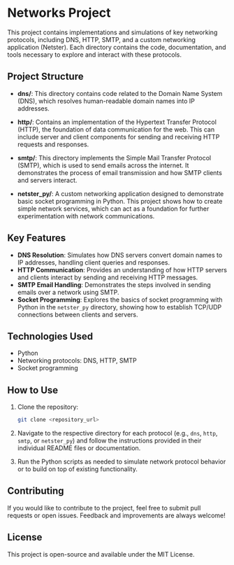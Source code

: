 # Networks Project

This project contains implementations and simulations of key networking protocols, including DNS, HTTP, SMTP, and a custom networking application (Netster). Each directory contains the code, documentation, and tools necessary to explore and interact with these protocols.

## Project Structure

- **dns/**: This directory contains code related to the Domain Name System (DNS), which resolves human-readable domain names into IP addresses.
  
- **http/**: Contains an implementation of the Hypertext Transfer Protocol (HTTP), the foundation of data communication for the web. This can include server and client components for sending and receiving HTTP requests and responses.
  
- **smtp/**: This directory implements the Simple Mail Transfer Protocol (SMTP), which is used to send emails across the internet. It demonstrates the process of email transmission and how SMTP clients and servers interact.

- **netster_py/**: A custom networking application designed to demonstrate basic socket programming in Python. This project shows how to create simple network services, which can act as a foundation for further experimentation with network communications.

## Key Features

- **DNS Resolution**: Simulates how DNS servers convert domain names to IP addresses, handling client queries and responses.
- **HTTP Communication**: Provides an understanding of how HTTP servers and clients interact by sending and receiving HTTP messages.
- **SMTP Email Handling**: Demonstrates the steps involved in sending emails over a network using SMTP.
- **Socket Programming**: Explores the basics of socket programming with Python in the `netster_py` directory, showing how to establish TCP/UDP connections between clients and servers.

## Technologies Used

- Python
- Networking protocols: DNS, HTTP, SMTP
- Socket programming

## How to Use

1. Clone the repository:
    ```bash
    git clone <repository_url>
    ```

2. Navigate to the respective directory for each protocol (e.g., `dns`, `http`, `smtp`, or `netster_py`) and follow the instructions provided in their individual README files or documentation.

3. Run the Python scripts as needed to simulate network protocol behavior or to build on top of existing functionality.

## Contributing

If you would like to contribute to the project, feel free to submit pull requests or open issues. Feedback and improvements are always welcome!

## License

This project is open-source and available under the MIT License.
